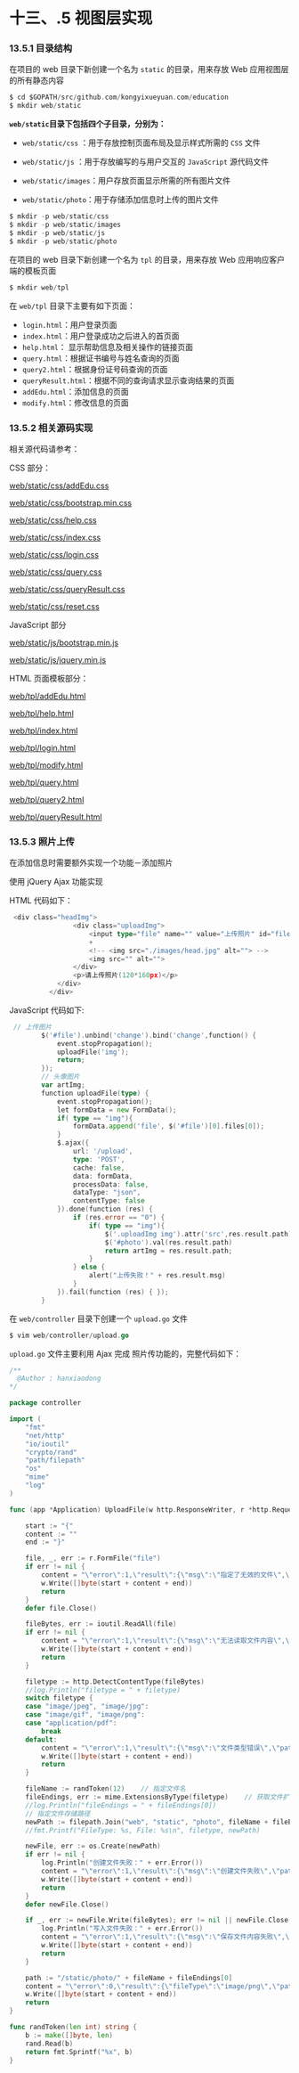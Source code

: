 # 十三、.5 视图层实现

### 13.5.1 目录结构

在项目的 web 目录下新创建一个名为 `static` 的目录，用来存放 Web 应用视图层的所有静态内容

```go
$ cd $GOPATH/src/github.com/kongyixueyuan.com/education
$ mkdir web/static 
```

**`web/static`目录下包括四个子目录，分别为：**

*   `web/static/css` ：用于存放控制页面布局及显示样式所需的 `CSS` 文件
*   `web/static/js` ：用于存放编写的与用户交互的 `JavaScript` 源代码文件
*   `web/static/images`：用户存放页面显示所需的所有图片文件

*   `web/static/photo`：用于存储添加信息时上传的图片文件

```go
$ mkdir -p web/static/css
$ mkdir -p web/static/images
$ mkdir -p web/static/js
$ mkdir -p web/static/photo 
```

在项目的 web 目录下新创建一个名为 `tpl` 的目录，用来存放 Web 应用响应客户端的模板页面

```go
$ mkdir web/tpl 
```

在 `web/tpl` 目录下主要有如下页面：

*   `login.html`：用户登录页面
*   `index.html`：用户登录成功之后进入的首页面
*   `help.html`： 显示帮助信息及相关操作的链接页面
*   `query.html`：根据证书编号与姓名查询的页面
*   `query2.html`：根据身份证号码查询的页面
*   `queryResult.html`：根据不同的查询请求显示查询结果的页面
*   `addEdu.html`：添加信息的页面
*   `modify.html`：修改信息的页面

### 13.5.2 相关源码实现

相关源代码请参考：

CSS 部分：

[web/static/css/addEdu.css](https://github.com/kevin-hf/education/blob/master/web/static/css/addEdu.css)

[web/static/css/bootstrap.min.css](https://github.com/kevin-hf/education/blob/master/web/static/css/bootstrap.min.css)

[web/static/css/help.css](https://github.com/kevin-hf/education/blob/master/web/static/css/help.css)

[web/static/css/index.css](https://github.com/kevin-hf/education/blob/master/web/static/css/index.css)

[web/static/css/login.css](https://github.com/kevin-hf/education/blob/master/web/static/css/login.css)

[web/static/css/query.css](https://github.com/kevin-hf/education/blob/master/web/static/css/query.css)

[web/static/css/queryResult.css](https://github.com/kevin-hf/education/blob/master/web/static/css/queryResult.css)

[web/static/css/reset.css](https://github.com/kevin-hf/education/blob/master/web/static/css/reset.css)

JavaScript 部分

[web/static/js/bootstrap.min.js](https://github.com/kevin-hf/education/blob/master/web/static/js/bootstrap.min.js)

[web/static/js/jquery.min.js](https://github.com/kevin-hf/education/blob/master/web/static/js/jquery.min.js)

HTML 页面模板部分：

[web/tpl/addEdu.html](https://github.com/kevin-hf/education/blob/master/web/tpl/addEdu.html)

[web/tpl/help.html](https://github.com/kevin-hf/education/blob/master/web/tpl/help.html)

[web/tpl/index.html](https://github.com/kevin-hf/education/blob/master/web/tpl/index.html)

[web/tpl/login.html](https://github.com/kevin-hf/education/blob/master/web/tpl/login.html)

[web/tpl/modify.html](https://github.com/kevin-hf/education/blob/master/web/tpl/modify.html)

[web/tpl/query.html](https://github.com/kevin-hf/education/blob/master/web/tpl/query.html)

[web/tpl/query2.html](https://github.com/kevin-hf/education/blob/master/web/tpl/query2.html)

[web/tpl/queryResult.html](https://github.com/kevin-hf/education/blob/master/web/tpl/queryResult.html)

### 13.5.3 照片上传

在添加信息时需要额外实现一个功能－添加照片

使用 jQuery Ajax 功能实现

HTML 代码如下：

```go
 <div class="headImg">
                <div class="uploadImg">
                    <input type="file" name="" value="上传照片" id="file">
                    +
                    <!-- <img src="./images/head.jpg" alt=""> -->
                    <img src="" alt="">
                </div>
                <p>请上传照片(120*160px)</p>
            </div>
          </div> 
```

JavaScript 代码如下:

```go
 // 上传图片
        $('#file').unbind('change').bind('change',function() {
            event.stopPropagation();
            uploadFile('img');
            return;
        });
        // 头像图片
        var artImg;
        function uploadFile(type) {
            event.stopPropagation();
            let formData = new FormData();
            if( type == "img"){
                formData.append('file', $('#file')[0].files[0]);
            }
            $.ajax({
                url: '/upload',
                type: 'POST',
                cache: false,
                data: formData,
                processData: false,
                dataType: "json",
                contentType: false
            }).done(function (res) {
                if (res.error == "0") {
                    if( type == "img"){
                        $('.uploadImg img').attr('src',res.result.path);
                        $('#photo').val(res.result.path)
                        return artImg = res.result.path;
                    }
                } else {
                    alert("上传失败！" + res.result.msg)
                }
            }).fail(function (res) { });
        } 
```

在 `web/controller` 目录下创建一个 `upload.go` 文件

```go
$ vim web/controller/upload.go 
```

`upload.go` 文件主要利用 Ajax 完成 照片传功能的，完整代码如下：

```go
/**
  @Author : hanxiaodong
*/

package controller

import (
    "fmt"
    "net/http"
    "io/ioutil"
    "crypto/rand"
    "path/filepath"
    "os"
    "mime"
    "log"
)

func (app *Application) UploadFile(w http.ResponseWriter, r *http.Request)  {

    start := "{"
    content := ""
    end := "}"

    file, _, err := r.FormFile("file")
    if err != nil {
        content = "\"error\":1,\"result\":{\"msg\":\"指定了无效的文件\",\"path\":\"\"}"
        w.Write([]byte(start + content + end))
        return
    }
    defer file.Close()

    fileBytes, err := ioutil.ReadAll(file)
    if err != nil {
        content = "\"error\":1,\"result\":{\"msg\":\"无法读取文件内容\",\"path\":\"\"}"
        w.Write([]byte(start + content + end))
        return
    }

    filetype := http.DetectContentType(fileBytes)
    //log.Println("filetype = " + filetype)
    switch filetype {
    case "image/jpeg", "image/jpg":
    case "image/gif", "image/png":
    case "application/pdf":
        break
    default:
        content = "\"error\":1,\"result\":{\"msg\":\"文件类型错误\",\"path\":\"\"}"
        w.Write([]byte(start + content + end))
        return
    }

    fileName := randToken(12)    // 指定文件名
    fileEndings, err := mime.ExtensionsByType(filetype)    // 获取文件扩展名
    //log.Println("fileEndings = " + fileEndings[0])
    // 指定文件存储路径
    newPath := filepath.Join("web", "static", "photo", fileName + fileEndings[0])
    //fmt.Printf("FileType: %s, File: %s\n", filetype, newPath)

    newFile, err := os.Create(newPath)
    if err != nil {
        log.Println("创建文件失败：" + err.Error())
        content = "\"error\":1,\"result\":{\"msg\":\"创建文件失败\",\"path\":\"\"}"
        w.Write([]byte(start + content + end))
        return
    }
    defer newFile.Close()

    if _, err := newFile.Write(fileBytes); err != nil || newFile.Close() != nil {
        log.Println("写入文件失败：" + err.Error())
        content = "\"error\":1,\"result\":{\"msg\":\"保存文件内容失败\",\"path\":\"\"}"
        w.Write([]byte(start + content + end))
        return
    }

    path := "/static/photo/" + fileName + fileEndings[0]
    content = "\"error\":0,\"result\":{\"fileType\":\"image/png\",\"path\":\"" + path + "\",\"fileName\":\"ce73ac68d0d93de80d925b5a.png\"}"
    w.Write([]byte(start + content + end))
    return
}

func randToken(len int) string {
    b := make([]byte, len)
    rand.Read(b)
    return fmt.Sprintf("%x", b)
} 
```